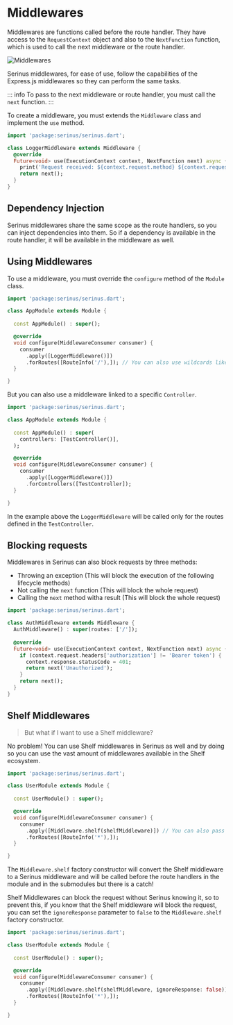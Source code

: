# Middlewares

Middlewares are functions called before the route handler. They have access to the `RequestContext` object and also to the `NextFunction` function, which is used to call the next middleware or the route handler.

<img src="/middlewares.png" alt="Middlewares">

Serinus middlewares, for ease of use, follow the capabilities of the Express.js middlewares so they can perform the same tasks.

::: info
To pass to the next middleware or route handler, you must call the `next` function.
:::

To create a middleware, you must extends the `Middleware` class and implement the `use` method.

```dart
import 'package:serinus/serinus.dart';

class LoggerMiddleware extends Middleware {
  @override
  Future<void> use(ExecutionContext context, NextFunction next) async {
    print('Request received: ${context.request.method} ${context.request.url}');
    return next();
  }
}
```

## Dependency Injection

Serinus middlewares share the same scope as the route handlers, so you can inject dependencies into them.
So if a dependency is available in the route handler, it will be available in the middleware as well.

## Using Middlewares

To use a middleware, you must override the `configure` method of the `Module` class.

```dart
import 'package:serinus/serinus.dart';

class AppModule extends Module {
  
  const AppModule() : super();

  @override
  void configure(MiddlewareConsumer consumer) {
    consumer
      .apply([LoggerMiddleware()])
      .forRoutes([RouteInfo('/'),]); // You can also use wildcards like '/*' or '/users/*'
  }

}
```

But you can also use a middleware linked to a specific `Controller`.

```dart
import 'package:serinus/serinus.dart';

class AppModule extends Module {
  
  const AppModule() : super(
    controllers: [TestController()],
  );

  @override
  void configure(MiddlewareConsumer consumer) {
    consumer
      .apply([LoggerMiddleware()])
      .forControllers([TestController]);
  }

}
```

In the example above the `LoggerMiddleware` will be called only for the routes defined in the `TestController`.

## Blocking requests

Middlewares in Serinus can also block requests by three methods:

- Throwing an exception (This will block the execution of the following lifecycle methods)
- Not calling the `next` function (This will block the whole request)
- Calling the `next` method witha  result (This will block the whole request)

```dart
import 'package:serinus/serinus.dart';

class AuthMiddleware extends Middleware {
  AuthMiddleware() : super(routes: ['/']);
  
  @override
  Future<void> use(ExecutionContext context, NextFunction next) async {
    if (context.request.headers['authorization'] != 'Bearer token') {
      context.response.statusCode = 401;
      return next('Unauthorized');
    }
    return next();
  }
}
```

## Shelf Middlewares

> But what if I want to use a Shelf middleware?

No problem! You can use Shelf middlewares in Serinus as well and by doing so you can use the vast amount of middlewares available in the Shelf ecosystem.

```dart
import 'package:serinus/serinus.dart';

class UserModule extends Module {
  
  const UserModule() : super();

  @override
  void configure(MiddlewareConsumer consumer) {
    consumer
      .apply([Middleware.shelf(shelfMiddleware)]) // You can also pass Shelf handlers
      .forRoutes([RouteInfo('*'),]);
  }

}
```

The `Middleware.shelf` factory constructor will convert the Shelf middleware to a Serinus middleware and will be called before the route handlers in the module and in the submodules but there is a catch!

Shelf Middlewares can block the request without Serinus knowing it, so to prevent this, if you know that the Shelf middleware will block the request, you can set the `ignoreResponse` parameter to `false` to the `Middleware.shelf` factory constructor.

```dart
import 'package:serinus/serinus.dart';

class UserModule extends Module {
  
  const UserModule() : super();

  @override
  void configure(MiddlewareConsumer consumer) {
    consumer
      .apply([Middleware.shelf(shelfMiddleware, ignoreResponse: false)]) // You can also pass Shelf handlers
      .forRoutes([RouteInfo('*'),]);
  }

}
```
